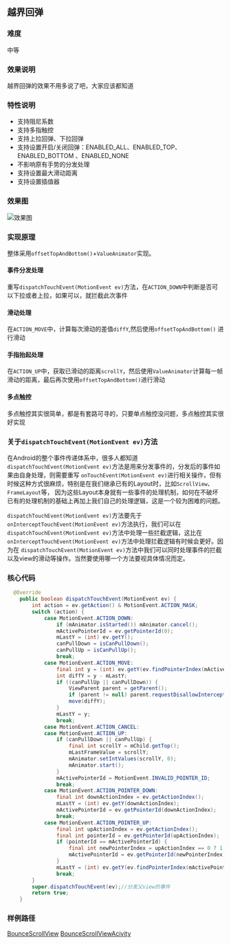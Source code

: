 ## 越界回弹

### 难度
中等

### 效果说明
越界回弹的效果不用多说了吧，大家应该都知道

### 特性说明
- 支持阻尼系数
- 支持多指触控
- 支持上拉回弹、下拉回弹
- 支持设置开启/关闭回弹：ENABLED_ALL、ENABLED_TOP、ENABLED_BOTTOM 、ENABLED_NONE
- 不影响原有手势的分发处理
- 支持设置最大滑动距离
- 支持设置插值器

### 效果图
![效果图]()

### 实现原理
整体采用`offsetTopAndBottom()`+`ValueAnimator`实现。
#### 事件分发处理
重写`dispatchTouchEvent(MotionEvent ev)`方法，在`ACTION_DOWN`中判断是否可以下拉或者上拉，如果可以，就拦截此次事件
#### 滑动处理
在`ACTION_MOVE`中，计算每次滑动的差值`diffY`,然后使用`offsetTopAndBottom()` 进行滑动
#### 手指抬起处理
在`ACTION_UP`中，获取已滑动的距离`scrollY`，然后使用`ValueAnimator`计算每一帧滑动的距离，最后再次使用`offsetTopAndBottom()`进行滑动
#### 多点触控
多点触控其实很简单，都是有套路可寻的，只要单点触控没问题，多点触控其实很好实现


### 关于`dispatchTouchEvent(MotionEvent ev)`方法
在Android的整个事件传递体系中，很多人都知道`dispatchTouchEvent(MotionEvent ev)`方法是用来分发事件的，分发后的事件如果由自身处理，则需要重写
`onTouchEvent(MotionEvent ev)`进行相关操作，但有时候这种方式很麻烦，特别是在我们继承已有的Layout时，比如`ScrollView`、`FrameLayout`等，
因为这些Layout本身就有一些事件的处理机制，如何在不破坏已有的处理机制的基础上再加上我们自己的处理逻辑，这是一个较为困难的问题。

`dispatchTouchEvent(MotionEvent ev)`方法要先于`onInterceptTouchEvent(MotionEvent ev)`方法执行，我们可以在
`dispatchTouchEvent(MotionEvent ev)`方法中处理一些拦截逻辑，这比在`onInterceptTouchEvent(MotionEvent ev)`方法中处理拦截逻辑有时候会更好。因为在
`dispatchTouchEvent(MotionEvent ev)`方法中我们可以同时处理事件的拦截以及view的滑动等操作。当然要使用哪一个方法要视具体情况而定。

### 核心代码
```java
  @Override
    public boolean dispatchTouchEvent(MotionEvent ev) {
        int action = ev.getAction() & MotionEvent.ACTION_MASK;
        switch (action) {
            case MotionEvent.ACTION_DOWN:
                if (mAnimator.isStarted()) mAnimator.cancel();
                mActivePointerId = ev.getPointerId(0);
                mLastY = (int) ev.getY();
                canPullDown = isCanPullDown();
                canPullUp = isCanPullUp();
                break;
            case MotionEvent.ACTION_MOVE:
                final int y = (int) ev.getY(ev.findPointerIndex(mActivePointerId));
                int diffY = y - mLastY;
                if ((canPullUp || canPullDown)) {
                    ViewParent parent = getParent();
                    if (parent != null) parent.requestDisallowInterceptTouchEvent(true);
                    move(diffY);
                }
                mLastY = y;
                break;
            case MotionEvent.ACTION_CANCEL:
            case MotionEvent.ACTION_UP:
                if (canPullDown || canPullUp) {
                    final int scrollY = mChild.getTop();
                    mLastFrameValue = scrollY;
                    mAnimator.setIntValues(scrollY, 0);
                    mAnimator.start();
                }
                mActivePointerId = MotionEvent.INVALID_POINTER_ID;
                break;
            case MotionEvent.ACTION_POINTER_DOWN:
                final int downActionIndex = ev.getActionIndex();
                mLastY = (int) ev.getY(downActionIndex);
                mActivePointerId = ev.getPointerId(downActionIndex);
                break;
            case MotionEvent.ACTION_POINTER_UP:
                final int upActionIndex = ev.getActionIndex();
                final int pointerId = ev.getPointerId(upActionIndex);
                if (pointerId == mActivePointerId) {
                    final int newPointerIndex = upActionIndex == 0 ? 1 : 0;
                    mActivePointerId = ev.getPointerId(newPointerIndex);
                }
                mLastY = (int) ev.getY(ev.findPointerIndex(mActivePointerId));
                break;
        }
        super.dispatchTouchEvent(ev);//分发父view的事件
        return true;
    }
```

### 样例路径
[BounceScrollView](https://github.com/qiangxi/PopularEffect/blob/master/app/src/main/java/com/qiangxi/populareffect/view/BounceScrollView.java)
[BounceScrollViewAcivity ](https://github.com/qiangxi/PopularEffect/blob/master/app/src/main/java/com/qiangxi/populareffect/activity/scrollview/BounceScrollViewAcivity.java)
